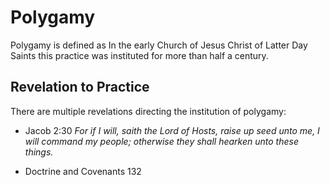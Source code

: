
# Polygamy


Polygamy is defined as In the early Church of Jesus Christ of Latter Day Saints this practice was instituted for more than half a century.

## Revelation to Practice

There are multiple revelations directing the institution of polygamy:

- Jacob 2:30 *For if I will, saith the Lord of Hosts, raise up seed unto me, I will command my people; otherwise they shall hearken unto these things.*

- Doctrine and Covenants 132
